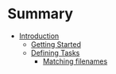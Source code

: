 # Summary

* [Introduction](README.md)
   * [Getting Started](chapter1.md)
   * [Defining Tasks](chapter2.md)
       * [Matching filenames](matching_filenames.md)

